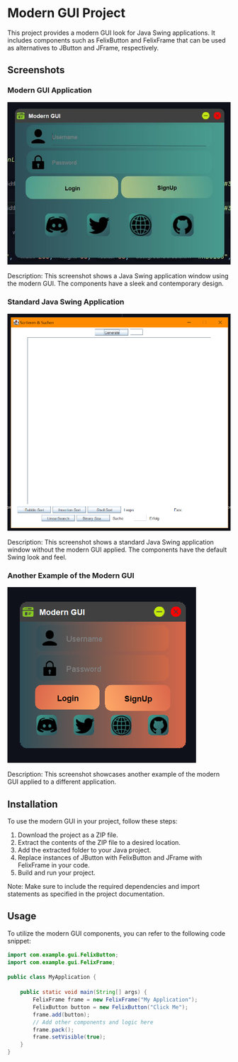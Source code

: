 # Modern GUI Project

This project provides a modern GUI look for Java Swing applications. It includes components such as FelixButton and FelixFrame that can be used as alternatives to JButton and JFrame, respectively.

## Screenshots

### Modern GUI Application

![Modern GUI Application](/pics/modern_example_1.png)

Description: This screenshot shows a Java Swing application window using the modern GUI. The components have a sleek and contemporary design.

### Standard Java Swing Application
![Standard Java Swing Application](/pics/old_example.png)

Description: This screenshot shows a standard Java Swing application window without the modern GUI applied. The components have the default Swing look and feel.

### Another Example of the Modern GUI
![Another Example](/pics/modern_example_2.png)

Description: This screenshot showcases another example of the modern GUI applied to a different application.

## Installation

To use the modern GUI in your project, follow these steps:

1. Download the project as a ZIP file.
2. Extract the contents of the ZIP file to a desired location.
3. Add the extracted folder to your Java project.
4. Replace instances of JButton with FelixButton and JFrame with FelixFrame in your code.
5. Build and run your project.

Note: Make sure to include the required dependencies and import statements as specified in the project documentation.

## Usage

To utilize the modern GUI components, you can refer to the following code snippet:

```java
import com.example.gui.FelixButton;
import com.example.gui.FelixFrame;

public class MyApplication {

    public static void main(String[] args) {
        FelixFrame frame = new FelixFrame("My Application");
        FelixButton button = new FelixButton("Click Me");
        frame.add(button);
        // Add other components and logic here
        frame.pack();
        frame.setVisible(true);
    }
}
